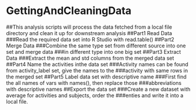 # GettingAndCleaningData
##This analysis scripts will process the data fetched from a local file directory and clean it up for downstream analysis
##Part1 Read Data
###Read the required data set into R Studio with read.table()
##Part2 Merge Data
###Combine the same type set from different source into one set and merge data
###in different type into one big set
##Part3 Extract Data
###Extract the mean and std columns from the merged data set
##Part4 Name the activities inthe data set
###Activity names can be found from activity_label set, give the names to the
###activity with same rows in the merged set
##Part5 Label data set with descriptive name
###First find the all names of vars with names(), then replace those 
###abbreviations with descriptive names
##Export the data set
###Create a new dataset with average for activities and subjects, order the 
###enties and write it into a local file.
